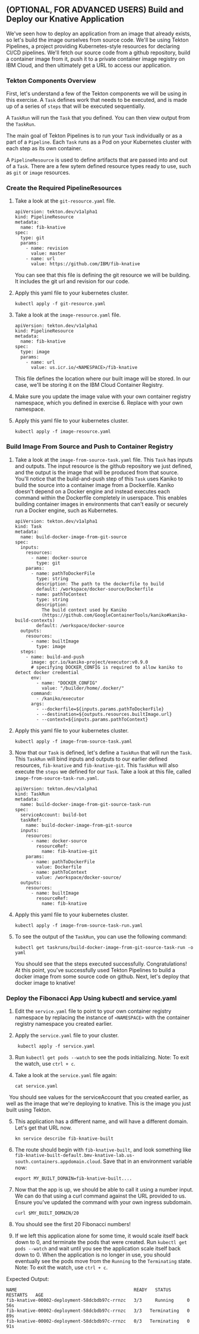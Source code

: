 ## (OPTIONAL, FOR ADVANCED USERS) Build and Deploy our Knative Application

We've seen how to deploy an application from an image that already exists, so let's build the image ourselves from source code. We'll be using Tekton Pipelines, a project providing Kubernetes-style resources for declaring CI/CD pipelines. We'll fetch our source code from a github repository, build a container image from it, push it to a private container image registry on IBM Cloud, and then ultimately get a URL to access our application.

### Tekton Components Overview

First, let's understand a few of the Tekton components we will be using in this exercise. A `Task` defines work that needs to be executed, and is made up of a series of `steps` that will be executed sequentially.

A `TaskRun` will run the `Task` that you defined. You can then view output from the `TaskRun`.

The main goal of Tekton Pipelines is to run your `Task` individually or as a part of a `Pipeline`. Each `Task` runs as a Pod on your Kubernetes cluster with each step as its own container.

A `PipelineResource` is used to define artifacts that are passed into and out of a `Task`. There are a few sytem defined resource types ready to use, such as `git` or `image` resources.  

### Create the Required PipelineResources

1. Take a look at the `git-resource.yaml` file. 
    ```
    apiVersion: tekton.dev/v1alpha1
    kind: PipelineResource
    metadata:
      name: fib-knative
    spec:
      type: git
      params:
        - name: revision
          value: master
        - name: url
          value: https://github.com/IBM/fib-knative
    ```
    You can see that this file is defining the git resource we will be building. It includes the git url and revision for our code.

2. Apply this yaml file to your kubernetes cluster.
    ```
    kubectl apply -f git-resource.yaml
    ```

3. Take a look at the `image-resource.yaml` file.
    ```
    apiVersion: tekton.dev/v1alpha1
    kind: PipelineResource
    metadata:
      name: fib-knative
    spec:
      type: image
      params:
        - name: url
          value: us.icr.io/<NAMESPACE>/fib-knative
    ```
    This file defines the location where our built image will be stored. In our case, we'll be storing it on the IBM Cloud Container Registry. 

4. Make sure you update the image value with your own container registry namespace, which you defined in exercise 6. Replace <NAMESPACE> with your own namespace.

5. Apply this yaml file to your kubernetes cluster.
    ```
    kubectl apply -f image-resource.yaml
    ```

### Build Image From Source and Push to Container Registry

1. Take a look at the `image-from-source-task.yaml` file. This `Task` has inputs and outputs. The input resource is the github repository we just defined, and the output is the image that will be produced from that source. You'll notice that the build-and-push step of this `Task` uses Kaniko to build the source into a container image from a Dockerfile. Kaniko doesn't depend on a Docker engine and instead executes each command within the Dockerfile completely in userspace. This enables building container images in environments that can't easily or securely run a Docker engine, such as Kubernetes.

    ```
    apiVersion: tekton.dev/v1alpha1
    kind: Task
    metadata:
      name: build-docker-image-from-git-source
    spec:
      inputs:
        resources:
          - name: docker-source
            type: git
        params:
          - name: pathToDockerFile
            type: string
            description: The path to the dockerfile to build
            default: /workspace/docker-source/Dockerfile
          - name: pathToContext
            type: string
            description:
              The build context used by Kaniko
              (https://github.com/GoogleContainerTools/kaniko#kaniko-build-contexts)
            default: /workspace/docker-source
      outputs:
        resources:
          - name: builtImage
            type: image
      steps:
        - name: build-and-push
          image: gcr.io/kaniko-project/executor:v0.9.0
          # specifying DOCKER_CONFIG is required to allow kaniko to detect docker credential
          env:
            - name: "DOCKER_CONFIG"
              value: "/builder/home/.docker/"
          command:
            - /kaniko/executor
          args:
            - --dockerfile=${inputs.params.pathToDockerFile}
            - --destination=${outputs.resources.builtImage.url}
            - --context=${inputs.params.pathToContext}
    ```

2. Apply this yaml file to your kubernetes cluster.
    ```
    kubectl apply -f image-from-source-task.yaml
    ```
  
3. Now that our `Task` is defined, let's define a `TaskRun` that will run the `Task`. This `TaskRun` will bind inputs and outputs to our earlier defined resources, `fib-knative` and `fib-knative-git`. This `TaskRun` will also execute the `steps` we defined for our `Task`. Take a look at this file, called `image-from-source-task-run.yaml`.

    ```
    apiVersion: tekton.dev/v1alpha1
    kind: TaskRun
    metadata:
      name: build-docker-image-from-git-source-task-run
    spec:
      serviceAccount: build-bot
      taskRef:
        name: build-docker-image-from-git-source
      inputs:
        resources:
          - name: docker-source
            resourceRef:
              name: fib-knative-git
        params:
          - name: pathToDockerFile
            value: Dockerfile
          - name: pathToContext
            value: /workspace/docker-source/
      outputs:
        resources:
          - name: builtImage
            resourceRef:
              name: fib-knative
    ```

4. Apply this yaml file to your kubernetes cluster.
    ```
    kubectl apply -f image-from-source-task-run.yaml
    ```

5. To see the output of the `TaskRun`, you can use the following command:
    ```
    kubectl get taskruns/build-docker-image-from-git-source-task-run -o yaml
    ```

    You should see that the steps executed successfully. Congratulations! At this point, you've successfully used Tekton Pipelines to build a docker image from some source code on github. Next, let's deploy that docker image to knative!

### Deploy the Fibonacci App Using kubectl and service.yaml

1. Edit the `service.yaml` file to point to your own container registry namespace by replacing the instance of `<NAMESPACE>` with the container registry namespace you created earlier. 

2. Apply the `service.yaml` file to your cluster.
    ```
     kubectl apply -f service.yaml
    ```

3. Run `kubectl get pods --watch` to see the pods initializing. Note: To exit the watch, use `ctrl + c`.

4. Take a look at the `service.yaml` file again:
    ```
    cat service.yaml
    ```

  You should see values for the serviceAccount that you created earlier, as well as the image that we're deploying to knative. This is the image you just built using Tekton.

5. This application has a different name, and will have a different domain. Let's get that URL now.
    ```
    kn service describe fib-knative-built
    ```

6. The route should begin with `fib-knative-built`, and look something like `fib-knative-built-default.bmv-knative-lab.us-south.containers.appdomain.cloud`. Save that in an environment variable now:
    ```
    export MY_BUILT_DOMAIN=fib-knative-built....
    ```

7. Now that the app is up, we should be able to call it using a number input. We can do that using a curl command against the URL provided to us. Ensure you've updated the command with your own ingress subdomain.
    ```
    curl $MY_BUILT_DOMAIN/20
    ```

6. You should see the first 20 Fibonacci numbers!

7. If we left this application alone for some time, it would scale itself back down to 0, and terminate the pods that were created. Run `kubectl get pods --watch` and wait until you see the application scale itself back down to 0. When the application is no longer in use, you should eventually see the pods move from the `Running` to the `Terminating` state. Note: To exit the watch, use `ctrl + c`.

Expected Output:

  ```
  NAME                                            READY   STATUS      RESTARTS   AGE
  fib-knative-00002-deployment-58dcbdb97c-rrnzc   3/3     Running     0          56s
  fib-knative-00002-deployment-58dcbdb97c-rrnzc   3/3   Terminating   0          89s
  fib-knative-00002-deployment-58dcbdb97c-rrnzc   0/3   Terminating   0          91s
  ```
